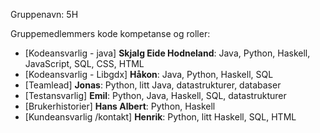 Gruppenavn: 5H 

Gruppemedlemmers kode kompetanse og roller:
* [Kodeansvarlig - java] **Skjalg Eide Hodneland**: Java, Python, Haskell, JavaScript, SQL, CSS, HTML
* [Kodeansvarlig - Libgdx] **Håkon**: Java, Python, Haskell, SQL
* [Teamlead] **Jonas**: Python, litt Java, datastrukturer, databaser
* [Testansvarlig] **Emil**: Python, Java, Haskell, SQL, datastrukturer
* [Brukerhistorier] **Hans Albert**: Python, Haskell
* [Kundeansvarlig /kontakt] **Henrik**: Python, litt Haskell, SQL, HTML